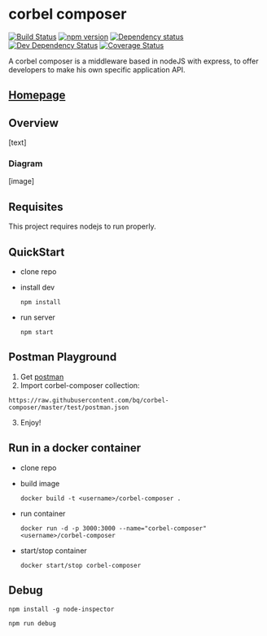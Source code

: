 # corbel composer

[![Build Status](https://api.travis-ci.org/bq/corbel-composer.png?branch=master)](http://travis-ci.org/bq/corbel-composer)
[![npm version](https://badge.fury.io/js/corbel-composer.svg)](http://badge.fury.io/js/corbel-composer)
[![Dependency status](https://david-dm.org/bq/corbel-composer/status.png)](https://david-dm.org/bq/corbel-composer#info=dependencies&view=table)
[![Dev Dependency Status](https://david-dm.org/bq/corbel-composer/dev-status.png)](https://david-dm.org/bq/corbel-composer#info=devDependencies&view=table)
[![Coverage Status](https://coveralls.io/repos/bq/corbel-composer/badge.svg?branch=master)](https://coveralls.io/r/bq/corbel-composer?branch=master)


A corbel composer is a middleware based in nodeJS with express, to offer developers to make his own specific application API.

## [Homepage](http://opensource.bq.com/corbel-js/)


## Overview

[text]

### Diagram

[image]


## Requisites

This project requires nodejs to run properly.

## QuickStart

- clone repo
- install dev

  ```
  npm install
  ```

- run server
  
  ```
  npm start
  ```

## Postman Playground

1. Get [postman](https://www.getpostman.com/)
2. Import corbel-composer collection:

  ```
  https://raw.githubusercontent.com/bq/corbel-composer/master/test/postman.json
  ```
3. Enjoy!

## Run in a docker container

- clone repo
- build image

  ```
  docker build -t <username>/corbel-composer .
  ```

- run container
  
  ```
  docker run -d -p 3000:3000 --name="corbel-composer"  <username>/corbel-composer 
  ```
- start/stop container
  
  ```
  docker start/stop corbel-composer 
  ```

## Debug

```
npm install -g node-inspector
```

```
npm run debug
```

